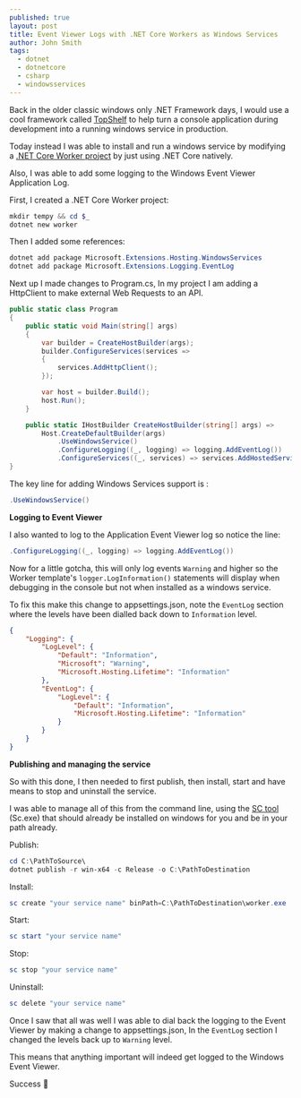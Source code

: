 ```yaml
---
published: true
layout: post
title: Event Viewer Logs with .NET Core Workers as Windows Services
author: John Smith
tags:
  - dotnet
  - dotnetcore
  - csharp
  - windowsservices
---
```

Back in the older classic windows only .NET Framework days, I would use a cool framework called [TopShelf](http://topshelf-project.com/) to help turn a console application during development into a running windows service in production.

Today instead I was able to install and run a windows service by modifying a [.NET Core Worker project](https://devblogs.microsoft.com/aspnet/net-core-workers-as-windows-services/) by just using .NET Core natively.

Also, I was able to add some logging to the Windows Event Viewer Application Log.

First, I created a .NET Core Worker project:

```powershell
mkdir tempy && cd $_
dotnet new worker
```

Then I added some references:

```powershell
dotnet add package Microsoft.Extensions.Hosting.WindowsServices
dotnet add package Microsoft.Extensions.Logging.EventLog
```

Next up I made changes to Program.cs, In my project I am adding a HttpClient to make external Web Requests to an API.

```csharp
public static class Program
{
    public static void Main(string[] args)
    {
        var builder = CreateHostBuilder(args);
        builder.ConfigureServices(services =>
        {
            services.AddHttpClient();
        });

        var host = builder.Build();
        host.Run();
    }

    public static IHostBuilder CreateHostBuilder(string[] args) =>
        Host.CreateDefaultBuilder(args)
            .UseWindowsService()
            .ConfigureLogging((_, logging) => logging.AddEventLog())
            .ConfigureServices((_, services) => services.AddHostedService<Worker>());
}
```


The key line for adding Windows Services support is :

```csharp
.UseWindowsService()
```

**Logging to Event Viewer**

I also wanted to log to the Application Event Viewer log so notice the line:

```csharp
.ConfigureLogging((_, logging) => logging.AddEventLog())
```

Now for a little gotcha, this will only log events `Warning` and higher so the Worker template's `logger.LogInformation()` statements will display when debugging in the console but not when installed as a windows service.

To fix this make this change to appsettings.json, note the `EventLog` section where the levels have been dialled back down to `Information` level.

```json
{
    "Logging": {
        "LogLevel": {
            "Default": "Information",
            "Microsoft": "Warning",
            "Microsoft.Hosting.Lifetime": "Information"
        },
        "EventLog": {
            "LogLevel": {
                "Default": "Information",
                "Microsoft.Hosting.Lifetime": "Information"
            }
        }
    }
}
```

**Publishing and managing the service**

So with this done, I then needed to first publish, then install, start and have means to stop and uninstall the service.

I was able to manage all of this from the command line, using the [SC tool](https://docs.microsoft.com/en-us/previous-versions/windows/it-pro/windows-server-2012-R2-and-2012/cc754599(v=ws.11)) (Sc.exe) that should already be installed on windows for you and be in your path already.

Publish:

```powershell
cd C:\PathToSource\
dotnet publish -r win-x64 -c Release -o C:\PathToDestination
```

Install:

```powershell
sc create "your service name" binPath=C:\PathToDestination\worker.exe
```

Start:

```powershell
sc start "your service name"
```

Stop:

```powershell
sc stop "your service name"
```

Uninstall:

```powershell
sc delete "your service name"
```

Once I saw that all was well I was able to dial back the logging to the Event Viewer by making a change to appsettings.json, In the `EventLog` section I changed the levels back up to `Warning` level.

This means that anything important will indeed get logged to the Windows Event Viewer.


Success 🎉
